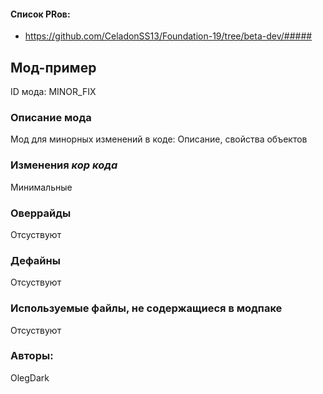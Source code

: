 

#### Список PRов:

- https://github.com/CeladonSS13/Foundation-19/tree/beta-dev/#####

## Мод-пример

ID мода: MINOR_FIX

### Описание мода

Мод для минорных изменений в коде: Описание, свойства объектов

### Изменения *кор кода*

Минимальные

### Оверрайды

Отсуствуют

### Дефайны

Отсуствуют

### Используемые файлы, не содержащиеся в модпаке

Отсуствуют

### Авторы:

OlegDark
